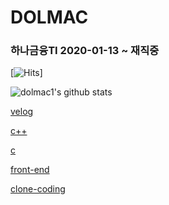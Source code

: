 # DOLMAC

### 하나금융TI 2020-01-13 ~ 재직중

[![Hits](https://hits.seeyoufarm.com/api/count/incr/badge.svg?url=https%3A%2F%2Fgithub.com%2Fdolmac1&count_bg=%2379C83D&title_bg=%23555555&icon=android.svg&icon_color=%23E7E7E7&title=hits&edge_flat=false)]


![dolmac1's github stats](https://github-readme-stats.vercel.app/api?username=dolmac1&show_icons=true)


<!--[![solved.ac tier](http://mazassumnida.wtf/api/generate_badge?boj=dolmac)](https://solved.ac/dolmac)-->

[velog](https://velog.io/@dolmac)

[c++](https://github.com/dolmac1/PROGRAMMING/tree/master/c%2B%2B)

[c](https://github.com/dolmac1/PROGRAMMING/tree/master/c)

[front-end](https://github.com/dolmac1/front-end)

[clone-coding](https://github.com/dolmac1/Clone-Coding)
